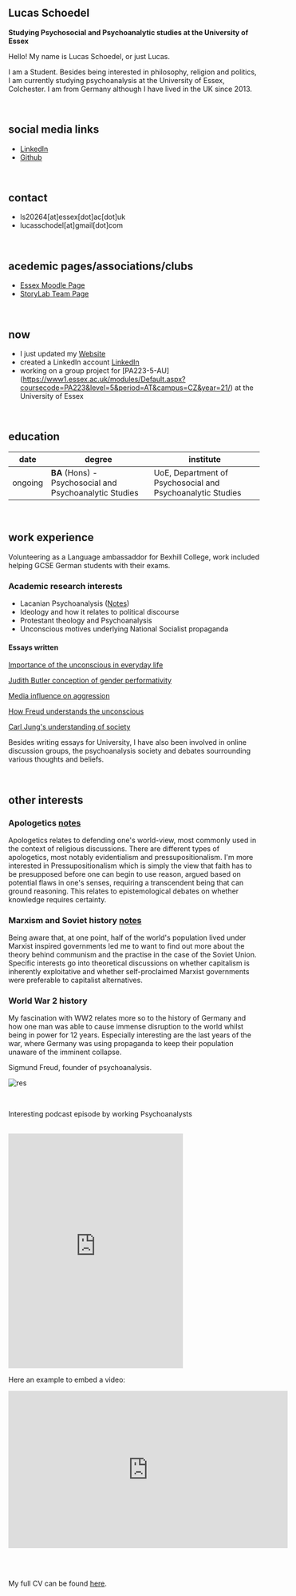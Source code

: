 ## Lucas Schoedel
**Studying Psychosocial and Psychoanalytic studies at the University of Essex**  

Hello! My name is Lucas Schoedel, or just Lucas. 

I am a Student. Besides being interested in philosophy, religion and politics, I am currently studying psychoanalysis at the University of Essex, Colchester. I am from Germany although I have lived in the UK since 2013. 

<br>

## social media links
- [LinkedIn](https://www.linkedin.com/in/lucas-schoedel-1a5649225/)
- [Github](https://github.com/2001057)

<br>

## contact
- ls20264[at]essex[dot]ac[dot]uk
- lucasschodel[at]gmail[dot]com

<br>

## acedemic pages/associations/clubs
- [Essex Moodle Page](https://moodle.essex.ac.uk/user/profile.php?id=164180)
- [StoryLab Team Page](https://storylabresearch.com/team/)

<br>

## now
- I just updated my [Website](https://2001057.github.io/CS220-AU-portfolio/)
- created a LinkedIn account [LinkedIn](https://www.linkedin.com/in/lucas-schoedel-1a5649225/)
- working on a group project for [PA223-5-AU] (https://www1.essex.ac.uk/modules/Default.aspx?coursecode=PA223&level=5&period=AT&campus=CZ&year=21/) at the University of Essex

<br>

## education

| date | degree | institute |
--- | --- | ---
| ongoing | **BA** (Hons) - Psychosocial and Psychoanalytic Studies | UoE, Department of Psychosocial and Psychoanalytic Studies |

<br>

## work experience
Volunteering as a Language ambassaddor for Bexhill College, work included helping GCSE German students with their exams.

### Academic research interests
- Lacanian Psychoanalysis ([Notes](https://github.com/2001057/CS220-AU-portfolio/blob/main/assets/img/Lacan.pdf))
- Ideology and how it relates to political discourse
- Protestant theology and Psychoanalysis
- Unconscious motives underlying National Socialist propaganda

#### Essays written
[Importance of the unconscious in everyday life](https://github.com/2001057/CS220-AU-portfolio/blob/main/assets/img/Unconscious%20Essay_2001057.pdf)

[Judith Butler conception of gender performativity](https://github.com/2001057/CS220-AU-portfolio/blob/main/assets/img/PA134_2001057.pdf)

[Media influence on aggression](https://github.com/2001057/CS220-AU-portfolio/blob/main/assets/img/Media%20influence%20on%20aggression.pdf)

[How Freud understands the unconscious](https://github.com/2001057/CS220-AU-portfolio/blob/main/assets/img/PA208_2001057%20Freud.pdf)

[Carl Jung's understanding of society](https://github.com/2001057/CS220-AU-portfolio/blob/main/assets/img/PA209_2001057.pdf)

Besides writing essays for University, I have also been involved in online discussion groups, the psychoanalysis society and debates sourrounding various thoughts and beliefs.

<br>

## other interests
### Apologetics [notes](https://github.com/2001057/CS220-AU-portfolio/blob/main/assets/img/Pressupositionalism.pdf)
Apologetics relates to defending one's world-view, most commonly used in the context of religious discussions. There are different types of apologetics, most notably evidentialism and pressupositionalism. I'm more interested in Pressupositionalism which is simply the view that faith has to be presupposed before one can begin to use reason, argued based on potential flaws in one's senses, requiring a transcendent being that can ground reasoning. This relates to epistemological debates on whether knowledge requires certainty.

### Marxism and Soviet history [notes](https://github.com/2001057/CS220-AU-portfolio/blob/main/assets/img/Marxism.pdf)
Being aware that, at one point, half of the world's population lived under Marxist inspired governments led me to want to find out more about the theory behind communism and the practise in the case of the Soviet Union. Specific interests go into theoretical discussions on whether capitalism is inherently exploitative and whether self-proclaimed Marxist governments were preferable to capitalist alternatives.

### World War 2 history
My fascination with WW2 relates more so to the history of Germany and how one man was able to cause immense disruption to the world whilst being in power for 12 years. Especially interesting are the last years of the war, where Germany was using propaganda to keep their population unaware of the imminent collapse.
<br>

Sigmund Freud, founder of psychoanalysis.

![res](https://3.bp.blogspot.com/-1FNoZfnwoaE/UtrZ1l-OtAI/AAAAAAAAAd0/S7qHe4trZbI/s1600/Sigmund+Freud.jpg)

<br>

Interesting podcast episode by working Psychoanalysts

<br>

<iframe style="border: 0; width: 350px; height: 470px;" src="https://soundcloud.com/whytheory/psychoanalysis-and-capitalism" seamless><a href="https://soundcloud.com/whytheory/psychoanalysis-and-capitalism">Why Theory | Todd McGowan | Ryan Engley</a></iframe>

<br>

Here an example to embed a video:

<iframe width="560" height="315" src="https://www.youtube.com/embed/2nk_eLk1kGY" title="YouTube video player" frameborder="0" allow="accelerometer; autoplay; clipboard-write; encrypted-media; gyroscope; picture-in-picture" allowfullscreen></iframe>

<br><br> 

My full CV can be found [here](https://khofstadter.com/assets/doc/KHofstader-CV.pdf).
